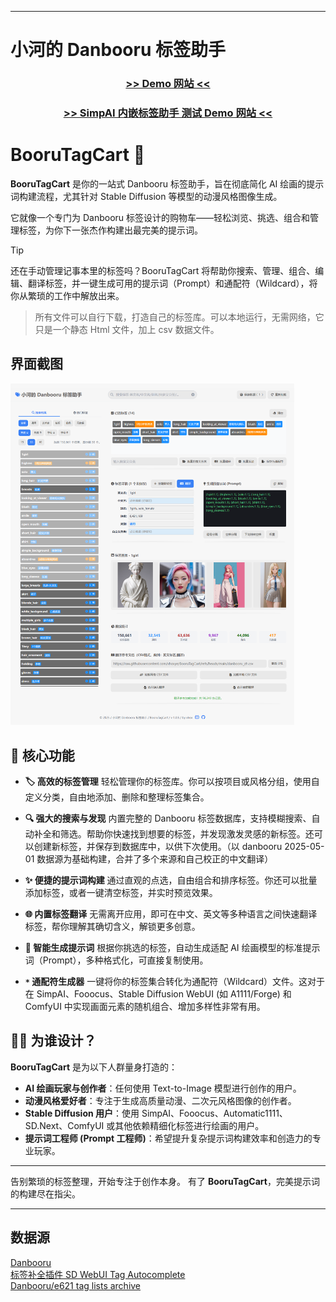 
---

# 小河的 Danbooru 标签助手  

<div align="center">
  <h3><a href="https://xhoxye.github.io/BooruTagCart/"> >> Demo 网站 <<</a></h3>
  <h3><a href="https://xhoxye.github.io/BooruTagCart/SimpAI_TagCart_index.html"> >> SimpAI 内嵌标签助手 测试 Demo 网站 <<</a></h3>
</div>

# BooruTagCart 🛒

**BooruTagCart** 是你的一站式 Danbooru 标签助手，旨在彻底简化 AI 绘画的提示词构建流程，尤其针对 Stable Diffusion 等模型的动漫风格图像生成。

它就像一个专门为 Danbooru 标签设计的购物车——轻松浏览、挑选、组合和管理标签，为你下一张杰作构建出最完美的提示词。

> [!TIP]
> 还在手动管理记事本里的标签吗？BooruTagCart 将帮助你搜索、管理、组合、编辑、翻译标签，并一键生成可用的提示词（Prompt）和通配符（Wildcard），将你从繁琐的工作中解放出来。  

> 所有文件可以自行下载，打造自己的标签库。可以本地运行，无需网络，它只是一个静态 Html 文件，加上 csv 数据文件。

## 界面截图

<img src="assets/Screenshots1.png" alt="img" style="zoom:100%;" width="90%"  />

## 🌟 核心功能

* **🏷️ 高效的标签管理**
    轻松管理你的标签库。你可以按项目或风格分组，使用自定义分类，自由地添加、删除和整理标签集合。

* **🔍 强大的搜索与发现**
    内置完整的 Danbooru 标签数据库，支持模糊搜索、自动补全和筛选。帮助你快速找到想要的标签，并发现激发灵感的新标签。还可以创建新标签，并保存到数据库中，以供下次使用。（以 danbooru 2025-05-01 数据源为基础构建，合并了多个来源和自己校正的中文翻译）

* **✨ 便捷的提示词构建**
    通过直观的点选，自由组合和排序标签。你还可以批量添加标签，或者一键清空标签，并实时预览效果。

* **🌐 内置标签翻译**
    无需离开应用，即可在中文、英文等多种语言之间快速翻译标签，帮你理解其确切含义，解锁更多创意。

* **🤖 智能生成提示词**
    根据你挑选的标签，自动生成适配 AI 绘画模型的标准提示词（Prompt），多种格式化，可直接复制使用。

* **`*` 通配符生成器**
    一键将你的标签集合转化为通配符（Wildcard）文件。这对于在 SimpAI、Fooocus、Stable Diffusion WebUI (如 A1111/Forge) 和 ComfyUI 中实现画面元素的随机组合、增加多样性非常有用。

## 🧑‍🎨 为谁设计？

**BooruTagCart** 是为以下人群量身打造的：

* **AI 绘画玩家与创作者**：任何使用 Text-to-Image 模型进行创作的用户。
* **动漫风格爱好者**：专注于生成高质量动漫、二次元风格图像的创作者。
* **Stable Diffusion 用户**：使用 SimpAI、Fooocus、Automatic1111、SD.Next、ComfyUI 或其他依赖精细化标签进行绘画的用户。
* **提示词工程师 (Prompt 工程师)**：希望提升复杂提示词构建效率和创造力的专业玩家。

---

告别繁琐的标签整理，开始专注于创作本身。
有了 **BooruTagCart**，完美提示词的构建尽在指尖。

---
## 数据源
[Danbooru](https://danbooru.donmai.us/)  
[标签补全插件 SD WebUI Tag Autocomplete](https://github.com/DominikDoom/a1111-sd-webui-tagcomplete)  
[Danbooru/e621 tag lists archive](https://github.com/DraconicDragon/dbr-e621-lists-archive)